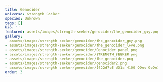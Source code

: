 ```yaml
---
title: Genocider
universe: Strength Seeker
species: Unknown
tags: []
bio: ''
featured: assets/images/strength-seeker/genocider/the_genocider_guy.png
gallery:
- assets/images/strength-seeker/genocider/the_genocider_guy.png
- assets/images/strength-seeker/genocider/the_genocider_love.png
- assets/images/strength-seeker/genocider/Genocider_panel.png
- assets/images/strength-seeker/genocider/STRENGTH_SEEKER.png
- assets/images/strength-seeker/genocider/the_genocider.png
- assets/images/strength-seeker/genocider/genocider2.png
- assets/images/strength-seeker/genocider/1422d7e5-d31a-4100-99ee-9e9e1db2fd15.png
order: 3
---
```

